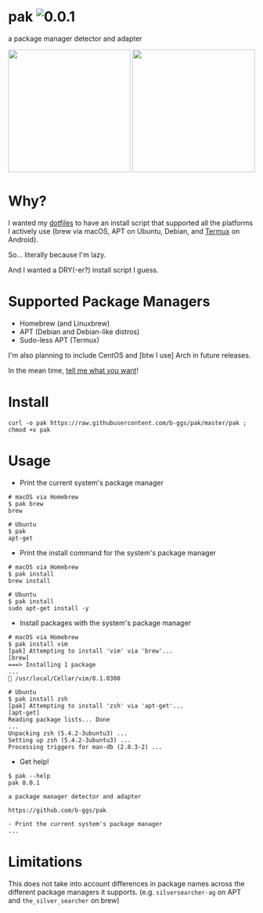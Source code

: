 # pak ![0.0.1](https://img.shields.io/badge/version-0.0.1-green.svg)

a package manager detector and adapter

<img src="https://i.imgur.com/UV9j0Zo.png" height="250px"> <img src="https://i.imgur.com/Tk5SAcL.png" height="250px">

# Why?

I wanted my [dotfiles][dotfiles] to have an install script that supported all the platforms I actively use (brew via macOS, APT on Ubuntu, Debian, and [Termux][termux] on Android).

So... literally because I'm lazy.

And I wanted a DRY(-er?) install script I guess.


# Supported Package Managers

* Homebrew (and Linuxbrew)
* APT (Debian and Debian-like distros)
* Sudo-less APT (Termux)

I'm also planning to include CentOS and [btw I use] Arch in future releases.

In the mean time, [tell me what _you_ want][issues]!

# Install

```
curl -o pak https://raw.githubusercontent.com/b-ggs/pak/master/pak ; chmod +x pak
```

# Usage

* Print the current system's package manager

```
# macOS via Homebrew
$ pak brew
brew

# Ubuntu
$ pak
apt-get
```

* Print the install command for the system's package manager

```
# macOS via Homebrew
$ pak install
brew install

# Ubuntu
$ pak install
sudo apt-get install -y
```

* Install packages with the system's package manager

```
# macOS via Homebrew
$ pak install vim
[pak] Attempting to install 'vim' via 'brew'...
[brew]
===> Installing 1 package
...
🍺 /usr/local/Cellar/vim/8.1.0300

# Ubuntu
$ pak install zsh
[pak] Attempting to install 'zsh' via 'apt-get'...
[apt-get]
Reading package lists... Done
...
Unpacking zsh (5.4.2-3ubuntu3) ...
Setting up zsh (5.4.2-3ubuntu3) ...
Processing triggers for man-db (2.8.3-2) ...
```

* Get help!

```
$ pak --help
pak 0.0.1

a package manager detector and adapter

https://github.com/b-ggs/pak

- Print the current system's package manager
...
```

# Limitations

This does not take into account differences in package names across the different package managers it supports. (e.g. `silversearcher-ag` on APT and `the_silver_searcher` on brew)

[dotfiles]: https://github.com/b-ggs/dotfiles
[termux]: https://termux.com/
[issues]: https://github.com/b-ggs/pak/issues
